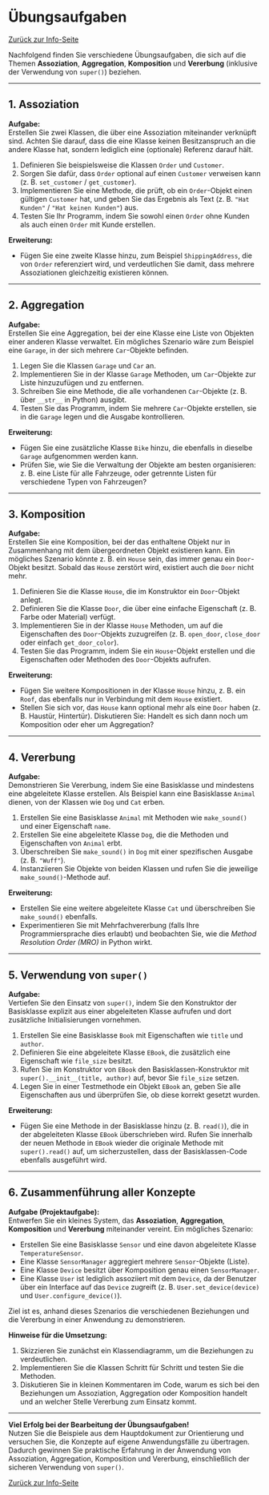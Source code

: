 # Übungsaufgaben

[Zurück zur Info-Seite](./01_klassenbeziehungen)

Nachfolgend finden Sie verschiedene Übungsaufgaben, die sich auf die Themen **Assoziation**, **Aggregation**, 
**Komposition** und **Vererbung** (inklusive der Verwendung von `super()`) beziehen.

---

## 1. Assoziation

**Aufgabe:**  
Erstellen Sie zwei Klassen, die über eine Assoziation miteinander verknüpft sind. Achten Sie darauf, dass die eine Klasse
keinen Besitzanspruch an die andere Klasse hat, sondern lediglich eine (optionale) Referenz darauf hält.

1. Definieren Sie beispielsweise die Klassen `Order` und `Customer`.  
2. Sorgen Sie dafür, dass `Order` optional auf einen `Customer` verweisen kann (z. B. `set_customer` / `get_customer`).
3. Implementieren Sie eine Methode, die prüft, ob ein `Order`-Objekt einen gültigen `Customer` hat, und geben Sie das
   Ergebnis als Text (z. B. `"Hat Kunden"` / `"Hat keinen Kunden"`) aus.
4. Testen Sie Ihr Programm, indem Sie sowohl einen `Order` ohne Kunden als auch einen `Order` mit Kunde erstellen.

**Erweiterung:**  
- Fügen Sie eine zweite Klasse hinzu, zum Beispiel `ShippingAddress`, die von `Order` referenziert wird, und verdeutlichen
  Sie damit, dass mehrere Assoziationen gleichzeitig existieren können.

---

## 2. Aggregation

**Aufgabe:**  
Erstellen Sie eine Aggregation, bei der eine Klasse eine Liste von Objekten einer anderen Klasse verwaltet. Ein
mögliches Szenario wäre zum Beispiel eine `Garage`, in der sich mehrere `Car`-Objekte befinden.

1. Legen Sie die Klassen `Garage` und `Car` an.  
2. Implementieren Sie in der Klasse `Garage` Methoden, um `Car`-Objekte zur Liste hinzuzufügen und zu entfernen.  
3. Schreiben Sie eine Methode, die alle vorhandenen `Car`-Objekte (z. B. über `__str__` in Python) ausgibt.  
4. Testen Sie das Programm, indem Sie mehrere `Car`-Objekte erstellen, sie in die `Garage` legen und die Ausgabe
   kontrollieren.

**Erweiterung:**  
- Fügen Sie eine zusätzliche Klasse `Bike` hinzu, die ebenfalls in dieselbe `Garage` aufgenommen werden kann.  
- Prüfen Sie, wie Sie die Verwaltung der Objekte am besten organisieren: z. B. eine Liste für alle Fahrzeuge, oder
  getrennte Listen für verschiedene Typen von Fahrzeugen?

---

## 3. Komposition

**Aufgabe:**  
Erstellen Sie eine Komposition, bei der das enthaltene Objekt nur in Zusammenhang mit dem übergeordneten Objekt 
existieren kann. Ein mögliches Szenario könnte z. B. ein `House` sein, das immer genau ein `Door`-Objekt besitzt. 
Sobald das `House` zerstört wird, existiert auch die `Door` nicht mehr.

1. Definieren Sie die Klasse `House`, die im Konstruktor ein `Door`-Objekt anlegt.  
2. Definieren Sie die Klasse `Door`, die über eine einfache Eigenschaft (z. B. Farbe oder Material) verfügt.  
3. Implementieren Sie in der Klasse `House` Methoden, um auf die Eigenschaften des `Door`-Objekts zuzugreifen (z. B.
   `open_door`, `close_door` oder einfach `get_door_color`).  
4. Testen Sie das Programm, indem Sie ein `House`-Objekt erstellen und die Eigenschaften oder Methoden des
   `Door`-Objekts aufrufen.

**Erweiterung:**  
- Fügen Sie weitere Kompositionen in der Klasse `House` hinzu, z. B. ein `Roof`, das ebenfalls nur in Verbindung mit
  dem `House` existiert.
- Stellen Sie sich vor, das `House` kann optional mehr als eine `Door` haben (z. B. Haustür, Hintertür). Diskutieren Sie:
  Handelt es sich dann noch um Komposition oder eher um Aggregation?

---

## 4. Vererbung

**Aufgabe:**  
Demonstrieren Sie Vererbung, indem Sie eine Basisklasse und mindestens eine abgeleitete Klasse erstellen. Als Beispiel 
kann eine Basisklasse `Animal` dienen, von der Klassen wie `Dog` und `Cat` erben. 

1. Erstellen Sie eine Basisklasse `Animal` mit Methoden wie `make_sound()` und einer Eigenschaft `name`.  
2. Erstellen Sie eine abgeleitete Klasse `Dog`, die die Methoden und Eigenschaften von `Animal` erbt.  
3. Überschreiben Sie `make_sound()` in `Dog` mit einer spezifischen Ausgabe (z. B. `"Wuff"`).  
4. Instanziieren Sie Objekte von beiden Klassen und rufen Sie die jeweilige `make_sound()`-Methode auf.

**Erweiterung:**  
- Erstellen Sie eine weitere abgeleitete Klasse `Cat` und überschreiben Sie `make_sound()` ebenfalls.  
- Experimentieren Sie mit Mehrfachvererbung (falls Ihre Programmiersprache dies erlaubt) und beobachten Sie, wie 
  die *Method Resolution Order (MRO)* in Python wirkt.

---

## 5. Verwendung von `super()`

**Aufgabe:**  
Vertiefen Sie den Einsatz von `super()`, indem Sie den Konstruktor der Basisklasse explizit aus einer 
abgeleiteten Klasse aufrufen und dort zusätzliche Initialisierungen vornehmen.

1. Erstellen Sie eine Basisklasse `Book` mit Eigenschaften wie `title` und `author`.  
2. Definieren Sie eine abgeleitete Klasse `EBook`, die zusätzlich eine Eigenschaft wie `file_size` besitzt.  
3. Rufen Sie im Konstruktor von `EBook` den Basisklassen-Konstruktor mit `super().__init__(title, author)` auf, 
   bevor Sie `file_size` setzen.  
4. Legen Sie in einer Testmethode ein Objekt `EBook` an, geben Sie alle Eigenschaften aus und überprüfen Sie, 
   ob diese korrekt gesetzt wurden.

**Erweiterung:**  
- Fügen Sie eine Methode in der Basisklasse hinzu (z. B. `read()`), die in der abgeleiteten Klasse `EBook` 
  überschrieben wird. Rufen Sie innerhalb der neuen Methode in `EBook` wieder die originale Methode mit 
  `super().read()` auf, um sicherzustellen, dass der Basisklassen-Code ebenfalls ausgeführt wird.

---

## 6. Zusammenführung aller Konzepte

**Aufgabe (Projektaufgabe):**  
Entwerfen Sie ein kleines System, das **Assoziation**, **Aggregation**, **Komposition** und **Vererbung** miteinander vereint. 
Ein mögliches Szenario:

- Erstellen Sie eine Basisklasse `Sensor` und eine davon abgeleitete Klasse `TemperatureSensor`.  
- Eine Klasse `SensorManager` aggregiert mehrere `Sensor`-Objekte (Liste).  
- Eine Klasse `Device` besitzt über Komposition genau einen `SensorManager`.  
- Eine Klasse `User` ist lediglich assoziiert mit dem `Device`, da der Benutzer über ein Interface auf das `Device` zugreift 
  (z. B. `User.set_device(device)` und `User.configure_device()`).

Ziel ist es, anhand dieses Szenarios die verschiedenen Beziehungen und die Vererbung in einer Anwendung zu demonstrieren.

**Hinweise für die Umsetzung:**
1. Skizzieren Sie zunächst ein Klassendiagramm, um die Beziehungen zu verdeutlichen.  
2. Implementieren Sie die Klassen Schritt für Schritt und testen Sie die Methoden.  
3. Diskutieren Sie in kleinen Kommentaren im Code, warum es sich bei den Beziehungen um Assoziation, Aggregation oder 
   Komposition handelt und an welcher Stelle Vererbung zum Einsatz kommt.  

---

**Viel Erfolg bei der Bearbeitung der Übungsaufgaben!**  
Nutzen Sie die Beispiele aus dem Hauptdokument zur Orientierung und versuchen Sie, die Konzepte auf eigene 
Anwendungsfälle zu übertragen. Dadurch gewinnen Sie praktische Erfahrung in der Anwendung von Assoziation, Aggregation, 
Komposition und Vererbung, einschließlich der sicheren Verwendung von `super()`.
 

[Zurück zur Info-Seite](./01_klassenbeziehungen)